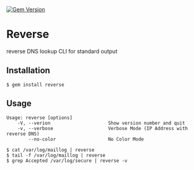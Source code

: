 [![Gem Version](https://badge.fury.io/rb/reverse.png)](http://badge.fury.io/rb/reverse)

# Reverse

reverse DNS lookup CLI for standard output

## Installation

    $ gem install reverse

## Usage

```
Usage: reverse [options]
    -V, --verion                     Show version number and quit
    -v, --verbose                    Verbose Mode (IP Address with reverse DNS)
        --no-color                   No Color Mode
```

    $ cat /var/log/maillog | reverse
    $ tail -f /var/log/maillog | reverse
    $ grep Accepted /var/log/secure | reverse -v

